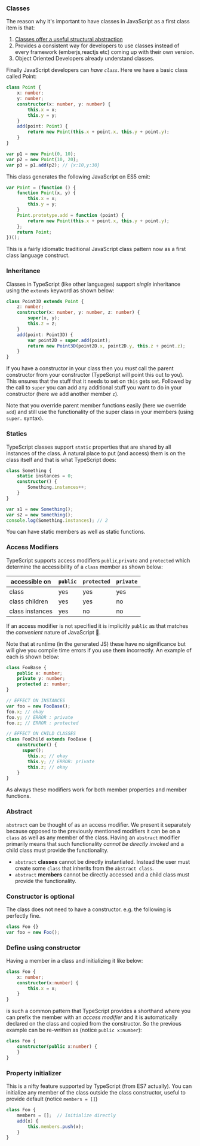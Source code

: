 ### Classes
The reason why it's important to have classes in JavaScript as a first class item is that:
1. [Classes offer a useful structural abstraction](./tips/classesAreUseful.md)
1. Provides a consistent way for developers to use classes instead of every framework (emberjs,reactjs etc) coming up with their own version.
1. Object Oriented Developers already understand classes.

Finally JavaScript developers can *have `class`*. Here we have a basic class called Point:
```ts
class Point {
    x: number;
    y: number;
    constructor(x: number, y: number) {
        this.x = x;
        this.y = y;
    }
    add(point: Point) {
        return new Point(this.x + point.x, this.y + point.y);
    }
}

var p1 = new Point(0, 10);
var p2 = new Point(10, 20);
var p3 = p1.add(p2); // {x:10,y:30}
```
This class generates the following JavaScript on ES5 emit:
```ts
var Point = (function () {
    function Point(x, y) {
        this.x = x;
        this.y = y;
    }
    Point.prototype.add = function (point) {
        return new Point(this.x + point.x, this.y + point.y);
    };
    return Point;
})();
```
This is a fairly idiomatic traditional JavaScript class pattern now as a first class language construct.

### Inheritance
Classes in TypeScript (like other languages) support *single* inheritance using the `extends` keyword as shown below:

```ts
class Point3D extends Point {
    z: number;
    constructor(x: number, y: number, z: number) {
        super(x, y);
        this.z = z;
    }
    add(point: Point3D) {
        var point2D = super.add(point);
        return new Point3D(point2D.x, point2D.y, this.z + point.z);
    }
}
```
If you have a constructor in your class then you *must* call the parent constructor from your constructor (TypeScript will point this out to you). This ensures that the stuff that it needs to set on `this` gets set. Followed by the call to `super` you can add any additional stuff you want to do in your constructor (here we add another member `z`).

Note that you override parent member functions easily (here we override `add`) and still use the functionality of the super class in your members (using `super.` syntax).

### Statics
TypeScript classes support `static` properties that are shared by all instances of the class. A natural place to put (and access) them is on the class itself and that is what TypeScript does:

```ts
class Something {
    static instances = 0;
    constructor() {
        Something.instances++;
    }
}

var s1 = new Something();
var s2 = new Something();
console.log(Something.instances); // 2
```

You can have static members as well as static functions.

### Access Modifiers
TypeScript supports access modifiers `public`,`private` and `protected` which determine the accessibility of a `class` member as shown below:

| accessible on   | `public` | `protected` | `private` |
|-----------------|----------|-------------|-----------|
| class           | yes      | yes         | yes       |
| class children  | yes      | yes         | no        |
| class instances | yes      | no          | no        |


If an access modifier is not specified it is implicitly `public` as that matches the *convenient* nature of JavaScript 🌹.

Note that at runtime (in the generated JS) these have no significance but will give you compile time errors if you use them incorrectly. An example of each is shown below:

```ts
class FooBase {
    public x: number;
    private y: number;
    protected z: number;
}

// EFFECT ON INSTANCES
var foo = new FooBase();
foo.x; // okay
foo.y; // ERROR : private
foo.z; // ERROR : protected

// EFFECT ON CHILD CLASSES
class FooChild extends FooBase {
    constructor() {
      super();
        this.x; // okay
        this.y; // ERROR: private
        this.z; // okay
    }
}
```

As always these modifiers work for both member properties and member functions.

### Abstract
`abstract` can be thought of as an access modifier. We present it separately because opposed to the previously mentioned modifiers it can be on a `class` as well as any member of the class. Having an `abstract` modifier primarily means that such functionality *cannot be directly invoked* and a child class must provide the functionality.

* `abstract` **classes** cannot be directly instantiated. Instead the user must create some `class` that inherits from the `abstract class`.
* `abstract` **members** cannot be directly accessed and a child class must provide the functionality.

### Constructor is optional

The class does not need to have a constructor. e.g. the following is perfectly fine. 

```ts
class Foo {}
var foo = new Foo();
```

### Define using constructor

Having a member in a class and initializing it like below:

```ts
class Foo {
    x: number;
    constructor(x:number) {
        this.x = x;
    }
}
```
is such a common pattern that TypeScript provides a shorthand where you can prefix the member with an *access modifier* and it is automatically declared on the class and copied from the constructor. So the previous example can be re-written as (notice `public x:number`):

```ts
class Foo {
    constructor(public x:number) {
    }
}
```

### Property initializer
This is a nifty feature supported by TypeScript (from ES7 actually). You can initialize any member of the class outside the class constructor, useful to provide default (notice `members = []`)

```ts
class Foo {
    members = [];  // Initialize directly
    add(x) {
        this.members.push(x);
    }
}
```
